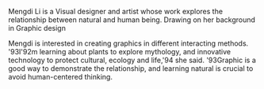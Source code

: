 Mengdi Li is a Visual designer and artist whose work explores the relationship between natural and human being. Drawing on her background in Graphic design

Mengdi is interested in creating graphics in different interacting methods. \'93I\'92m learning about plants to explore mythology, and innovative technology to protect cultural, ecology and life,\'94 she said. \'93Graphic is a good way to demonstrate the relationship, and learning natural is crucial to avoid human-centered thinking.

